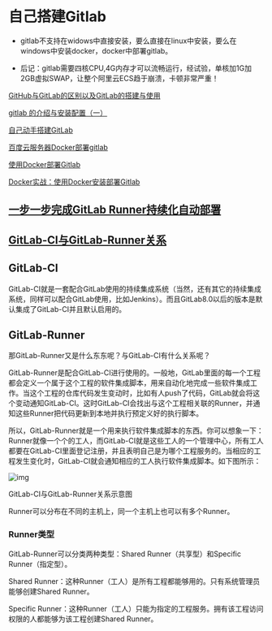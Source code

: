 # 自己搭建Gitlab

- gitlab不支持在widows中直接安装，要么直接在linux中安装，要么在windows中安装docker，docker中部署gitlab。

- 后记：gitlab需要四核CPU,4G内存才可以流畅运行，经试验，单核加1G加2GB虚拟SWAP，让整个阿里云ECS趋于崩溃，卡顿非常严重！



[GitHub与GitLab的区别以及GitLab的搭建与使用](https://www.jianshu.com/p/947eaa90d6cf)

[gitlab 的介绍与安装配置（一）](http://blog.51cto.com/flyfish225/2145495)

[自己动手搭建GitLab](https://blog.csdn.net/zerokkqq/article/details/79728459)



[百度云服务器Docker部署gitlab](https://blog.csdn.net/seal21673977/article/details/81235845)

[使用Docker部署Gitlab](https://www.cnblogs.com/int32bit/p/5310382.html)

[Docker实战：使用Docker安装部署Gitlab](https://blog.csdn.net/liyuejin/article/details/78410132)



## [一步一步完成GitLab Runner持续化自动部署](https://blog.csdn.net/shuyuea3/article/details/80699073)

## [GitLab-CI与GitLab-Runner关系](https://www.cnblogs.com/cnundefined/p/7095368.html)

## GitLab-CI

GitLab-CI就是一套配合GitLab使用的持续集成系统（当然，还有其它的持续集成系统，同样可以配合GitLab使用，比如Jenkins）。而且GitLab8.0以后的版本是默认集成了GitLab-CI并且默认启用的。

## GitLab-Runner

那GitLab-Runner又是什么东东呢？与GitLab-CI有什么关系呢？

GitLab-Runner是配合GitLab-CI进行使用的。一般地，GitLab里面的每一个工程都会定义一个属于这个工程的软件集成脚本，用来自动化地完成一些软件集成工作。当这个工程的仓库代码发生变动时，比如有人push了代码，GitLab就会将这个变动通知GitLab-CI。这时GitLab-CI会找出与这个工程相关联的Runner，并通知这些Runner把代码更新到本地并执行预定义好的执行脚本。

所以，GitLab-Runner就是一个用来执行软件集成脚本的东西。你可以想象一下：Runner就像一个个的工人，而GitLab-CI就是这些工人的一个管理中心，所有工人都要在GitLab-CI里面登记注册，并且表明自己是为哪个工程服务的。当相应的工程发生变化时，GitLab-CI就会通知相应的工人执行软件集成脚本。如下图所示：

![img](https://images2015.cnblogs.com/blog/1171685/201706/1171685-20170629165716758-915731937.png)

GitLab-CI与GitLab-Runner关系示意图

Runner可以分布在不同的主机上，同一个主机上也可以有多个Runner。

### Runner类型

GitLab-Runner可以分类两种类型：Shared Runner（共享型）和Specific Runner（指定型）。

Shared Runner：这种Runner（工人）是所有工程都能够用的。只有系统管理员能够创建Shared Runner。

Specific Runner：这种Runner（工人）只能为指定的工程服务。拥有该工程访问权限的人都能够为该工程创建Shared Runner。

